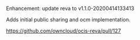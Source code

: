 Enhancement: update reva to v1.1.0-20200414133413

Adds initial public sharing and ocm implementation.

https://github.com/owncloud/ocis-reva/pull/127
